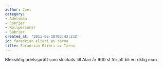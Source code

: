 ```yaml
---
author: Joel
category:
- Adelsmän
- Conrier
- Rollpersoner
- Sabrier
created_at: '2011-02-18T03:42:23Z'
id: faradrian elieri av tarna
title: Faradrian Elieri av Tarna
---
```

Bleksiktig adelssprätt som skickats till Alari år 600 st för att bli en riktig man.